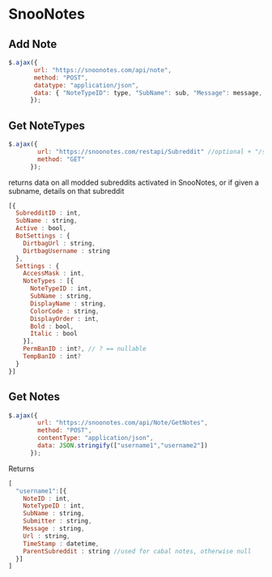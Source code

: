 # SnooNotes

## Add Note

```javascript
$.ajax({
       url: "https://snoonotes.com/api/note",
       method: "POST",
       datatype: "application/json",
       data: { "NoteTypeID": type, "SubName": sub, "Message": message, "AppliesToUsername": user, "Url": link }
      });
```

## Get NoteTypes
```javascript
$.ajax({
        url: "https://snoonotes.com/restapi/Subreddit" //optional + "/subname" to return only data for 1 subreddit,
        method: "GET"
      });
```

returns data on all modded subreddits activated in SnooNotes, or if given a subname, details on that subreddit

```javascript
[{
  SubredditID : int,
  SubName : string,
  Active : bool,
  BotSettings : {
    DirtbagUrl : string,
    DirtbagUsername : string
  },
  Settings : {
    AccessMask : int,
    NoteTypes : [{
      NoteTypeID : int,
      SubName : string,
      DisplayName : string,
      ColorCode : string,
      DisplayOrder : int,
      Bold : bool,
      Italic : bool
    }],
    PermBanID : int?, // ? == nullable
    TempBanID : int?
  }
}]
```

## Get Notes

```javascript
$.ajax({
        url: "https://snoonotes.com/api/Note/GetNotes",
        method: "POST",
        contentType: "application/json",
        data: JSON.stringify(["username1","username2"])
      });
```

Returns 

```javascript
[
  "username1":[{
    NoteID : int,
    NoteTypeID : int,
    SubName : string,
    Submitter : string,
    Message : string,
    Url : string,
    TimeStamp : datetime,
    ParentSubreddit : string //used for cabal notes, otherwise null
  }]
]
```
